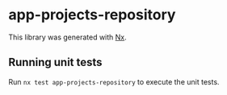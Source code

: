 # app-projects-repository

This library was generated with [Nx](https://nx.dev).

## Running unit tests

Run `nx test app-projects-repository` to execute the unit tests.
